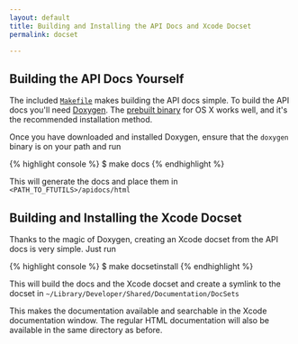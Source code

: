 ```yaml
---
layout: default
title: Building and Installing the API Docs and Xcode Docset
permalink: docset

---
```


Building the API Docs Yourself
------------------------------

The included [`Makefile`](http://github.com/neror/ftutils/blob/master/Makefile "Makefile at master from neror's ftutils - GitHub") makes building the API docs simple. To build the API docs you'll need [Doxygen](http://www.stack.nl/~dimitri/doxygen/ "Doxygen"). The [prebuilt binary](http://www.stack.nl/~dimitri/doxygen/download.html#latestsrc "Doxygen") for OS X works well, and it's the recommended installation method.

Once you have downloaded and installed Doxygen, ensure that the `doxygen` binary is on your path and run

{% highlight console %}
$ make docs
{% endhighlight %}
    
This will generate the docs and place them in `<PATH_TO_FTUTILS>/apidocs/html`

Building and Installing the Xcode Docset
----------------------------------------

Thanks to the magic of Doxygen, creating an Xcode docset from the API docs is very simple. Just run

{% highlight console %}
$ make docsetinstall
{% endhighlight %}

This will build the docs and the Xcode docset and create a symlink to the docset in `~/Library/Developer/Shared/Documentation/DocSets`
    
This makes the documentation available and searchable in the Xcode documentation window. The regular HTML documentation will also be available in the same directory as before.
